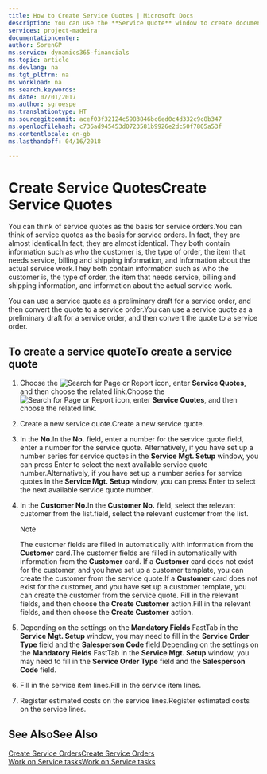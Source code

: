 ```yaml
---
title: How to Create Service Quotes | Microsoft Docs
description: You can use the **Service Quote** window to create documents where you enter information about a service, such as repairs and maintenance, on service items by customer request. You can use a service quote as a preliminary draft for a service order, and then convert the quote to a service order.
services: project-madeira
documentationcenter: 
author: SorenGP
ms.service: dynamics365-financials
ms.topic: article
ms.devlang: na
ms.tgt_pltfrm: na
ms.workload: na
ms.search.keywords: 
ms.date: 07/01/2017
ms.author: sgroespe
ms.translationtype: HT
ms.sourcegitcommit: acef03f32124c5983846bc6ed0c4d332c9c8b347
ms.openlocfilehash: c736ad945453d0723581b9926e2dc50f7805a53f
ms.contentlocale: en-gb
ms.lasthandoff: 04/16/2018

---
```

# <a name="create-service-quotes"></a><span data-ttu-id="f9ebb-104">Create Service Quotes</span><span class="sxs-lookup"><span data-stu-id="f9ebb-104">Create Service Quotes</span></span>
<span data-ttu-id="f9ebb-105">You can think of service quotes as the basis for service orders.</span><span class="sxs-lookup"><span data-stu-id="f9ebb-105">You can think of service quotes as the basis for service orders.</span></span> <span data-ttu-id="f9ebb-106">In fact, they are almost identical.</span><span class="sxs-lookup"><span data-stu-id="f9ebb-106">In fact, they are almost identical.</span></span> <span data-ttu-id="f9ebb-107">They both contain information such as who the customer is, the type of order, the item that needs service, billing and shipping information, and information about the actual service work.</span><span class="sxs-lookup"><span data-stu-id="f9ebb-107">They both contain information such as who the customer is, the type of order, the item that needs service, billing and shipping information, and information about the actual service work.</span></span>
 
<span data-ttu-id="f9ebb-108">You can use a service quote as a preliminary draft for a service order, and then convert the quote to a service order.</span><span class="sxs-lookup"><span data-stu-id="f9ebb-108">You can use a service quote as a preliminary draft for a service order, and then convert the quote to a service order.</span></span>  
  
## <a name="to-create-a-service-quote"></a><span data-ttu-id="f9ebb-109">To create a service quote</span><span class="sxs-lookup"><span data-stu-id="f9ebb-109">To create a service quote</span></span>  
1. <span data-ttu-id="f9ebb-110">Choose the ![Search for Page or Report](media/ui-search/search_small.png "Search for Page or Report icon") icon, enter **Service Quotes**, and then choose the related link.</span><span class="sxs-lookup"><span data-stu-id="f9ebb-110">Choose the ![Search for Page or Report](media/ui-search/search_small.png "Search for Page or Report icon") icon, enter **Service Quotes**, and then choose the related link.</span></span>  
2. <span data-ttu-id="f9ebb-111">Create a new service quote.</span><span class="sxs-lookup"><span data-stu-id="f9ebb-111">Create a new service quote.</span></span>  
3. <span data-ttu-id="f9ebb-112">In the **No.**</span><span class="sxs-lookup"><span data-stu-id="f9ebb-112">In the **No.**</span></span> <span data-ttu-id="f9ebb-113">field, enter a number for the service quote.</span><span class="sxs-lookup"><span data-stu-id="f9ebb-113">field, enter a number for the service quote.</span></span> <span data-ttu-id="f9ebb-114">Alternatively, if you have set up a number series for service quotes in the **Service Mgt. Setup** window, you can press Enter to select the next available service quote number.</span><span class="sxs-lookup"><span data-stu-id="f9ebb-114">Alternatively, if you have set up a number series for service quotes in the **Service Mgt. Setup** window, you can press Enter to select the next available service quote number.</span></span>  
4. <span data-ttu-id="f9ebb-115">In the **Customer No.**</span><span class="sxs-lookup"><span data-stu-id="f9ebb-115">In the **Customer No.**</span></span>  <span data-ttu-id="f9ebb-116">field, select the relevant customer from the list.</span><span class="sxs-lookup"><span data-stu-id="f9ebb-116">field, select the relevant customer from the list.</span></span>  

   > [!Note]  
   >  <span data-ttu-id="f9ebb-117">The customer fields are filled in automatically with information from the **Customer** card.</span><span class="sxs-lookup"><span data-stu-id="f9ebb-117">The customer fields are filled in automatically with information from the **Customer** card.</span></span> <span data-ttu-id="f9ebb-118">If a **Customer** card does not exist for the customer, and you have set up a customer template, you can create the customer from the service quote.</span><span class="sxs-lookup"><span data-stu-id="f9ebb-118">If a **Customer** card does not exist for the customer, and you have set up a customer template, you can create the customer from the service quote.</span></span> <span data-ttu-id="f9ebb-119">Fill in the relevant fields, and then choose the **Create Customer** action.</span><span class="sxs-lookup"><span data-stu-id="f9ebb-119">Fill in the relevant fields, and then choose the **Create Customer** action.</span></span>  
  
5. <span data-ttu-id="f9ebb-120">Depending on the settings on the **Mandatory Fields** FastTab in the **Service Mgt. Setup** window, you may need to fill in the **Service Order Type** field and the **Salesperson Code** field.</span><span class="sxs-lookup"><span data-stu-id="f9ebb-120">Depending on the settings on the **Mandatory Fields** FastTab in the **Service Mgt. Setup** window, you may need to fill in the **Service Order Type** field and the **Salesperson Code** field.</span></span>  
6. <span data-ttu-id="f9ebb-121">Fill in the service item lines.</span><span class="sxs-lookup"><span data-stu-id="f9ebb-121">Fill in the service item lines.</span></span>  
7. <span data-ttu-id="f9ebb-122">Register estimated costs on the service lines.</span><span class="sxs-lookup"><span data-stu-id="f9ebb-122">Register estimated costs on the service lines.</span></span>  
  
## <a name="see-also"></a><span data-ttu-id="f9ebb-123">See Also</span><span class="sxs-lookup"><span data-stu-id="f9ebb-123">See Also</span></span>  
[<span data-ttu-id="f9ebb-124">Create Service Orders</span><span class="sxs-lookup"><span data-stu-id="f9ebb-124">Create Service Orders</span></span>](service-how-to-create-service-orders.md)  
[<span data-ttu-id="f9ebb-125">Work on Service tasks</span><span class="sxs-lookup"><span data-stu-id="f9ebb-125">Work on Service tasks</span></span>](service-how-to-work-on-service-tasks.md)  

 
